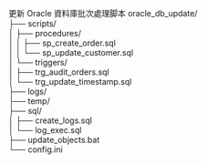 更新 Oracle 資料庫批次處理脚本
oracle_db_update/  
├── scripts/  
│   ├── procedures/  
│   │   ├── sp_create_order.sql  
│   │   └── sp_update_customer.sql  
│   └── triggers/  
│       ├── trg_audit_orders.sql  
│       └── trg_update_timestamp.sql  
├── logs/  
├── temp/  
├── sql/  
│   ├── create_logs.sql   
│   └── log_exec.sql  
├── update_objects.bat  
└── config.ini  
 
